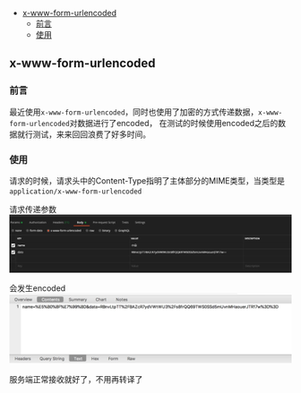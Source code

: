 <!-- START doctoc generated TOC please keep comment here to allow auto update -->
<!-- DON'T EDIT THIS SECTION, INSTEAD RE-RUN doctoc TO UPDATE -->

- [x-www-form-urlencoded](#x-www-form-urlencoded)
  - [前言](#%E5%89%8D%E8%A8%80)
  - [使用](#%E4%BD%BF%E7%94%A8)

<!-- END doctoc generated TOC please keep comment here to allow auto update -->

## x-www-form-urlencoded

### 前言

最近使用`x-www-form-urlencoded`，同时也使用了加密的方式传递数据，`x-www-form-urlencoded`对数据进行了encoded，
在测试的时候使用encoded之后的数据就行测试，来来回回浪费了好多时间。  

### 使用

请求的时候，请求头中的Content-Type指明了主体部分的MIME类型，当类型是`application/x-www-form-urlencoded`  

请求传递参数
![post_form](/img/k8s/post_form_1.jpg?raw=true)

会发生encoded
![post_form](/img/k8s/post_form.jpg?raw=true)

服务端正常接收就好了，不用再转译了  


